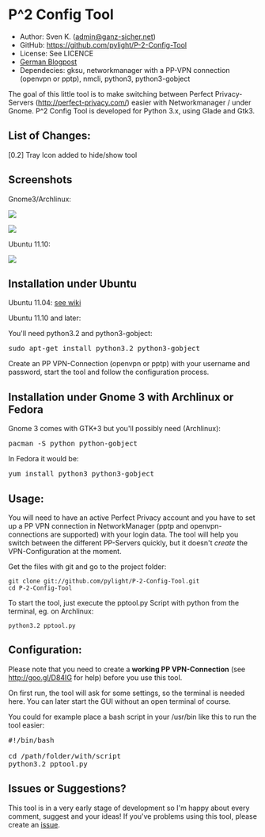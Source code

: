 P^2 Config Tool
===============

* Author:    Sven K. (<admin@ganz-sicher.net>)
* GitHub:    <https://github.com/pylight/P-2-Config-Tool>
* License: See LICENCE
* [German Blogpost](http://ganz-sicher.net/blog/programmierung-scripting/perfect-privacy-tool-fur-den-networkmanager-p2-vpn-config-tool/)
* Dependecies: gksu, networkmanager with a PP-VPN connection (openvpn or pptp), nmcli, python3, python3-gobject

The goal of this little tool is to make switching between Perfect 
Privacy-Servers (http://perfect-privacy.com/) easier with Networkmanager / 
under Gnome. P^2 Config Tool is developed for Python 3.x, using Glade and Gtk3.


List of Changes:
----------------
[0.2]	Tray Icon added to hide/show tool


Screenshots
------------

Gnome3/Archlinux:

![](http://i.imgur.com/fIED5.jpg)

![](http://i.imgur.com/grlZu.jpg)

Ubuntu 11.10:

![](http://i.imgur.com/vlV8x.png)


Installation under Ubuntu
---------------------------------

Ubuntu 11.04: [see wiki](https://github.com/pylight/P-2-Config-Tool/wiki/Installation-%28Ubuntu-11.04%29)

Ubuntu 11.10 and later:

You'll need python3.2 and python3-gobject:
<pre>sudo apt-get install python3.2 python3-gobject</pre>

Create an PP VPN-Connection (openvpn or pptp) with your username and password, start the tool and follow the configuration process.


Installation under Gnome 3 with Archlinux or Fedora
-----------------------------------------------

Gnome 3 comes with GTK+3 but you'll possibly need (Archlinux):
<pre>pacman -S python python-gobject</pre>

In Fedora it would be:
<pre>yum install python3 python3-gobject</pre>


Usage:
------

You will need to have an active Perfect Privacy account and you have to 
set up a PP VPN connection in NetworkManager (pptp and openvpn-connections 
are supported) with your login data. The 
tool will help you switch between the different PP-Servers quickly, but 
it doesn't *create* the VPN-Configuration at the moment.

Get the files with git and go to the project folder:
	
	git clone git://github.com/pylight/P-2-Config-Tool.git
	cd P-2-Config-Tool

To start the tool, just execute the  pptool.py Script with python from 
the terminal, eg. on Archlinux:

	python3.2 pptool.py
	

Configuration:
-------------

Please note that you need to create a **working PP VPN-Connection** 
(see http://goo.gl/D84IG for help) before you use this tool.

On first run, the tool will ask for some settings, so the terminal is 
needed here. You can later start the GUI without an open terminal of course.

You could for example place a bash script in your /usr/bin like this
to run the tool easier:
<pre>
#!/bin/bash

cd /path/folder/with/script
python3.2 pptool.py
</pre>


Issues or Suggestions?
----------------------

This tool is in a very early stage of development so I'm happy about 
every comment, suggest and your ideas! If you've problems using this tool,
please create an [issue](https://github.com/pylight/P-2-Config-Tool/issues/new).
